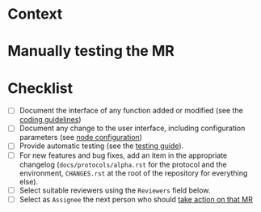 <!--
Thanks you for taking the time to contributing to the Tezos project!

Make sure to read our Contributing guide (https://protocol.mavryk.org/developer/contributing.html) and the Merge process description (https://protocol.mavryk.org/developer/merge_team.html). -->

# Context

<!--
Describe the feature this MR introduces or the bug that it fixes.

Refer to corresponding issues if applicable (writing "Related: `<issue number>` or "Fixes: `<issue number>`" accordingly).

Specify related merge requests, specifically dependencies. -->

# Manually testing the MR

<!--
Describe how reviewers and approvers can test this MR. -->

# Checklist

- [ ] Document the interface of any function added or modified (see the [coding guidelines](https://protocol.mavryk.org/developer/guidelines.html))
- [ ] Document any change to the user interface, including configuration parameters (see [node configuration](https://protocol.mavryk.org/user/node-configuration.html))
- [ ] Provide automatic testing (see the [testing guide](https://protocol.mavryk.org/developer/testing.html)).
- [ ] For new features and bug fixes, add an item in the appropriate changelog (`docs/protocols/alpha.rst` for the protocol and the environment, `CHANGES.rst` at the root of the repository for everything else).
- [ ] Select suitable reviewers using the `Reviewers` field below.
- [ ] Select as `Assignee` the next person who should [take action on that MR](https://protocol.mavryk.org/developer/contributing.html#merge-request-assignees-field)

<!--
Note: If you modify this merge request description template, also update its copy at 
https://gitlab.com/mavryk-network/mavryk-protocol/-/settings/merge_requests#project_merge_requests_template
-->
